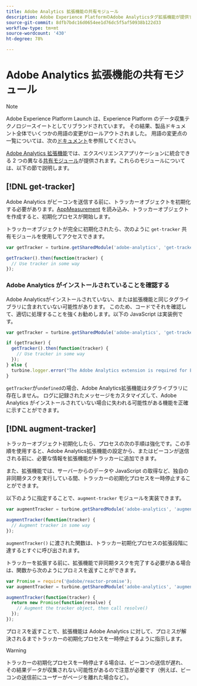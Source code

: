```yaml
---
title: Adobe Analytics 拡張機能の共有モジュール
description: Adobe Experience PlatformのAdobe Analyticsタグ拡張機能が提供する共有ライブラリモジュールについて説明します。
source-git-commit: 8dfb7bdc16d0654ee1d76dc5f5af50938b122d33
workflow-type: tm+mt
source-wordcount: '430'
ht-degree: 78%

---
```


# Adobe Analytics 拡張機能の共有モジュール

>[!NOTE]
>
>Adobe Experience Platform Launch は、Experience Platform のデータ収集テクノロジースイートとしてリブランドされています。 その結果、製品ドキュメント全体でいくつかの用語の変更がロールアウトされました。 用語の変更点の一覧については、次の[ドキュメント](../../../term-updates.md)を参照してください。

[Adobe Analytics 拡張機能](./overview.md)では、エクスペリエンスアプリケーションに統合できる 2 つの異なる[共有モジュール](../../../extension-dev/web/shared.md)が提供されます。これらのモジュールについては、以下の節で説明します。

## [!DNL get-tracker]

Adobe Analytics がビーコンを送信する前に、トラッカーオブジェクトを初期化する必要があります。[AppMeasurement](https://experienceleague.adobe.com/docs/analytics/implementation/js/overview.html?lang=ja) を読み込み、トラッカーオブジェクトを作成すると、初期化プロセスが開始します。

トラッカーオブジェクトが完全に初期化されたら、次のように `get-tracker` 共有モジュールを使用してアクセスできます。

```js
var getTracker = turbine.getSharedModule('adobe-analytics', 'get-tracker');

getTracker().then(function(tracker) {
  // Use tracker in some way
});
```

### Adobe Analytics がインストールされていることを確認する

Adobe Analyticsがインストールされていない、または拡張機能と同じタグライブラリに含まれていない可能性があります。 このため、コードでそれを確認して、適切に処理することを強くお勧めします。以下の JavaScript は実装例です。

```js
var getTracker = turbine.getSharedModule('adobe-analytics', 'get-tracker');

if (getTracker) {
  getTracker().then(function(tracker) {
    // Use tracker in some way
  });
} else {
  turbine.logger.error("The Adobe Analytics extension is required for Extension XYZ to function properly.");
}
```

`getTracker`が`undefined`の場合、Adobe Analytics拡張機能はタグライブラリに存在しません。 ログに記録されたメッセージをカスタマイズして、Adobe Analytics がインストールされていない場合に失われる可能性がある機能を正確に示すことができます。


## [!DNL augment-tracker]

トラッカーオブジェクト初期化したら、プロセスの次の手順は強化です。この手順を使用すると、Adobe Analytics拡張機能の設定から、またはビーコンが送信される前に、必要な情報を拡張機能がトラッカーに追加できます。

また、拡張機能では、サーバーからのデータや JavaScript の取得など、独自の非同期タスクを実行している間、トラッカーの初期化プロセスを一時停止することができます。

以下のように指定することで、`augment-tracker` モジュールを実装できます。

```js
var augmentTracker = turbine.getSharedModule('adobe-analytics', 'augment-tracker');

augmentTracker(function(tracker) {
  // Augment tracker in some way
});
```

`augmentTracker()` に渡された関数は、トラッカー初期化プロセスの拡張段階に達するとすぐに呼び出されます。

トラッカーを拡張する前に、拡張機能で非同期タスクを完了する必要がある場合は、関数から次のようにプロミスを返すことができます。

```js
var Promise = require('@adobe/reactor-promise');
var augmentTracker = turbine.getSharedModule('adobe-analytics', 'augment-tracker');

augmentTracker(function(tracker) {
  return new Promise(function(resolve) {
    // Augment the tracker object, then call resolve()
  });
});
```

プロミスを返すことで、拡張機能は Adobe Analytics に対して、プロミスが解決されるまでトラッカーの初期化プロセスを一時停止するように指示します。

>[!WARNING]
>
>トラッカーの初期化プロセスを一時停止する場合は、ビーコンの送信が遅れ、その結果データが収集されない可能性があるので注意が必要です（例えば、ビーコンの送信前にユーザーがページを離れた場合など）。
